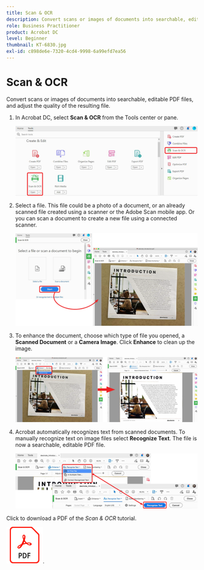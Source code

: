 ```yaml
---
title: Scan & OCR
description: Convert scans or images of documents into searchable, editable PDF files, and adjust the quality of the resulting file
role: Business Practitioner
product: Acrobat DC
level: Beginner
thumbnail: KT-6830.jpg
exl-id: c898de6e-7320-4cd4-9998-6a99efd7ea56
---
```

# Scan & OCR

Convert scans or images of documents into searchable, editable PDF files, and adjust the quality of the resulting file.

1. In Acrobat DC, select **Scan & OCR** from the Tools center or pane.

    ![Scan Step 1](../assets/Scan_1.png)

1. Select a file. This file could be a photo of a document, or an already scanned file created using a scanner or the Adobe Scan mobile app. Or you can scan a document to create a new file using a connected scanner.

    ![Scan Step 2](../assets/Scan_2.png)

1. To enhance the document, choose which type of file you opened, a **Scanned Document** or a **Camera Image**. Click **Enhance** to clean up the image.

    ![Scan Step 3](../assets/Scan_3.png)

1. Acrobat automatically recognizes text from scanned documents. To manually recognize text on image files select **Recognize Text**. The file is now a searchable, editable PDF file.

    ![Scan Step 4](../assets/Scan_4.png)

Click to download a PDF of the *Scan & OCR* tutorial.    

[![Download Scan & OCR tutorial](../assets/acrobat_PDF_96.png)](../assets/AcrobatDCScan.pdf).
